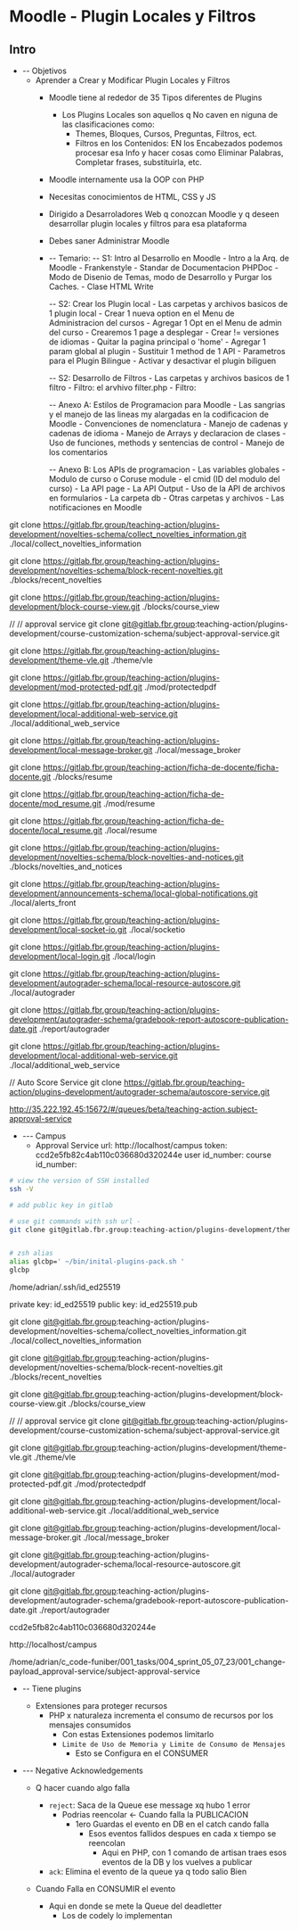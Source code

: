 # Moodle - Plugin Locales y Filtros

## Intro
- -- Objetivos
  - Aprender a Crear y Modificar Plugin Locales y Filtros
    - Moodle tiene al rededor de 35 Tipos diferentes de Plugins
      - Los Plugins Locales son aquellos q No caven en niguna de las clasificaciones como:
        - Themes, Bloques, Cursos, Preguntas, Filtros, ect.
        - Filtros en los Contenidos: EN los Encabezados podemos procesar esa Info y hacer cosas como Eliminar Palabras, Completar frases, substituirla, etc.

	- Moodle internamente usa la OOP con PHP
  	- Necesitas conocimientos de HTML, CSS y JS
  	- Dirigido a Desarroladores Web q conozcan Moodle y q deseen desarrollar plugin locales y filtros para esa plataforma
  	- Debes saner Administrar Moodle



	- -- Temario:
  	-- S1: Intro al Desarrollo en Moodle
			- Intro a la Arq. de Moodle
			- Frankenstyle
			- Standar de Documentacion PHPDoc
			- Modo de Disenio de Temas, modo de Desarrollo y Purgar los Caches.
			- Clase HTML Write

		-- S2: Crear los Plugin local
			- Las carpetas y archivos basicos de 1 plugin local
			- Crear 1 nueva option en el Menu de Administracion del cursos
			- Agregar 1 Opt en el Menu de admin del curso
			- Crearemos 1 page a desplegar
			- Crear != versiones de idiomas
			- Quitar la pagina principal o 'home'
			- Agregar 1 param global al plugin
			- Sustituir 1 method de 1 API
			- Parametros para el Plugin Bilingue
			- Activar y desactivar el plugin biliguen

		-- S2: Desarrollo de Filtros
			- Las carpetas y archivos basicos de 1 filtro
			- Filtro: el arvhivo filter.php
			- Filtro: 
			
		-- Anexo A: Estilos de Programacion para Moodle
			- Las sangrias y el manejo de las lineas my alargadas en la codificacion de Moodle
			- Convenciones de nomenclatura
			- Manejo de cadenas y cadenas de idioma
			- Manejo de Arrays y declaracion de clases
			- Uso de funciones, methods y sentencias de control
			- Manejo de los comentarios

		-- Anexo B: Los APIs de programacion
			- Las variables globales
			- Modulo de curso o Coruse module
			- el cmid (ID del modulo del curso)
			- La API page
			- La API Output
			- Uso de la API de archivos en formularios
			- La carpeta db
			- Otras carpetas y archivos
			- Las notificaciones en Moodle

		










<!-- ============================================================================================== -->


<!-- course overvie/summary pack -->
git clone https://gitlab.fbr.group/teaching-action/plugins-development/novelties-schema/collect_novelties_information.git ./local/collect_novelties_information


git clone https://gitlab.fbr.group/teaching-action/plugins-development/novelties-schema/block-recent-novelties.git ./blocks/recent_novelties


git clone https://gitlab.fbr.group/teaching-action/plugins-development/block-course-view.git ./blocks/course_view


// // approval service
git clone git@gitlab.fbr.group:teaching-action/plugins-development/course-customization-schema/subject-approval-service.git






<!-- pdf & theme -->
git clone https://gitlab.fbr.group/teaching-action/plugins-development/theme-vle.git ./theme/vle

git clone https://gitlab.fbr.group/teaching-action/plugins-development/mod-protected-pdf.git ./mod/protectedpdf





<!-- additional web service -->
git clone https://gitlab.fbr.group/teaching-action/plugins-development/local-additional-web-service.git ./local/additional_web_service



<!-- Local Message Broker -->
git clone https://gitlab.fbr.group/teaching-action/plugins-development/local-message-broker.git ./local/message_broker





<!-- teachers block -->
git clone https://gitlab.fbr.group/teaching-action/ficha-de-docente/ficha-docente.git ./blocks/resume

git clone https://gitlab.fbr.group/teaching-action/ficha-de-docente/mod_resume.git ./mod/resume

git clone https://gitlab.fbr.group/teaching-action/ficha-de-docente/local_resume.git ./local/resume






<!-- novelties - ojito -->
git clone https://gitlab.fbr.group/teaching-action/plugins-development/novelties-schema/block-novelties-and-notices.git ./blocks/novelties_and_notices

git clone https://gitlab.fbr.group/teaching-action/plugins-development/announcements-schema/local-global-notifications.git ./local/alerts_front

git clone https://gitlab.fbr.group/teaching-action/plugins-development/local-socket-io.git ./local/socketio






<!-- Local Login -->
git clone https://gitlab.fbr.group/teaching-action/plugins-development/local-login.git ./local/login










<!-- Autograder -->
git clone https://gitlab.fbr.group/teaching-action/plugins-development/autograder-schema/local-resource-autoscore.git ./local/autograder

git clone https://gitlab.fbr.group/teaching-action/plugins-development/autograder-schema/gradebook-report-autoscore-publication-date.git ./report/autograder

git clone https://gitlab.fbr.group/teaching-action/plugins-development/local-additional-web-service.git ./local/additional_web_service

// Auto Score Service
git clone https://gitlab.fbr.group/teaching-action/plugins-development/autograder-schema/autoscore-service.git











<!-- Rabbit MQ de Beta -->
http://35.222.192.45:15672/#/queues/beta/teaching-action.subject-approval-service

















<!-- local tokens -->
- --- Campus
	- Approval Service
		url:				http://localhost/campus
		token:				ccd2e5fb82c4ab110c036680d320244e
		user id_number:
		course id_number:









<!-- ============================================================================================== -->
<!-- ============================================================================================== -->
<!-- ============================================================================================== -->



<!-- GitLab SSH Key -->
```bash
# view the version of SSH installed
ssh -V

# add public key in gitlab

# use git commands with ssh url - 
git clone git@gitlab.fbr.group:teaching-action/plugins-development/theme-vle.git


# zsh alias
alias glcbp=' ~/bin/inital-plugins-pack.sh '
glcbp
```




/home/adrian/.ssh/id_ed25519

private key:	id_ed25519
public key:		id_ed25519.pub





<!-- course view -->
git clone git@gitlab.fbr.group:teaching-action/plugins-development/novelties-schema/collect_novelties_information.git ./local/collect_novelties_information

git clone git@gitlab.fbr.group:teaching-action/plugins-development/novelties-schema/block-recent-novelties.git ./blocks/recent_novelties

git clone git@gitlab.fbr.group:teaching-action/plugins-development/block-course-view.git ./blocks/course_view


// // approval service
git clone git@gitlab.fbr.group:teaching-action/plugins-development/course-customization-schema/subject-approval-service.git







<!-- theme -->
git clone git@gitlab.fbr.group:teaching-action/plugins-development/theme-vle.git ./theme/vle

git clone git@gitlab.fbr.group:teaching-action/plugins-development/mod-protected-pdf.git ./mod/protectedpdf




<!-- additional web service -->
git clone git@gitlab.fbr.group:teaching-action/plugins-development/local-additional-web-service.git ./local/additional_web_service 




<!-- Local Message Broker -->
git clone git@gitlab.fbr.group:teaching-action/plugins-development/local-message-broker.git ./local/message_broker




<!-- autograder -->
git clone git@gitlab.fbr.group:teaching-action/plugins-development/autograder-schema/local-resource-autoscore.git ./local/autograder

git clone git@gitlab.fbr.group:teaching-action/plugins-development/autograder-schema/gradebook-report-autoscore-publication-date.git ./report/autograder 













<!-- Changes in DB -->
<!-- token -->
ccd2e5fb82c4ab110c036680d320244e

<!-- local url -->
http://localhost/campus




<!-- tarea approval service: -->
/home/adrian/c_code-funiber/001_tasks/004_sprint_05_07_23/001_change-payload_approval-service/subject-approval-service





<!-- simple cliente laravel php -->
- -- Tiene plugins
  - Extensiones para proteger recursos
    - PHP x naturaleza incrementa el consumo de recursos por los mensajes consumidos
      - Con estas Extensiones podemos limitarlo
      - `Limite de Uso de Memoria y Limite de Consumo de Mensajes`
        - Esto se Configura en el   CONSUMER 


- --- Negative Acknowledgements
  - Q hacer cuando algo falla
    - `reject`: Saca de la Queue ese message  xq hubo 1 error
      - Podrias reencolar  <-  Cuando falla la PUBLICACION
        - 1ero Guardas el evento en DB en el catch cando falla
          - Esos eventos fallidos despues en cada x tiempo se reencolan
            - Aqui en PHP, con 1 comando de     artisan    traes esos eventos de la DB y los vuelves a publicar
    - `ack`:	Elimina el evento de la queue ya q todo salio Bien

  - Cuando Falla en CONSUMIR el evento
    - Aqui en donde se mete la Queue del      deadletter
      - Los de    codely    lo implementan



